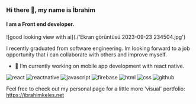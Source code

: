 ### Hi there 👋, my name is İbrahim
#### I am a Front end developer.
<!-- ![I am a Front end developer.](https://t3.ftcdn.net/jpg/03/18/60/62/360_F_318606217_Hk8jo2MVoI33SQOkYrfOF929J7JgIP0P.jpg) -->
![good looking view with ai](./'Ekran görüntüsü 2023-09-23 234504.jpg')

I recently graduated from software engineering. Im looking forward to a job opportunity that i can collaborate with others and improve myself.

<!-- Skills: REACT / REACT NATIVE / JS / HTML / CSS -->

- 🔭 I’m currently working on mobile app development with react native. 

![react](https://camo.githubusercontent.com/268ac512e333b69600eb9773a8f80b7a251f4d6149642a50a551d4798183d621/68747470733a2f2f696d672e736869656c64732e696f2f62616467652f52656163742d3230323332413f7374796c653d666f722d7468652d6261646765266c6f676f3d7265616374266c6f676f436f6c6f723d363144414642)
![reactnative](https://camo.githubusercontent.com/689fc63572343021a81617dc4866ae85106433159b19cd3444e16534ecd2e9e7/68747470733a2f2f696d672e736869656c64732e696f2f62616467652f52656163742532304e61746976652d3230323332413f7374796c653d666f722d7468652d6261646765266c6f676f3d7265616374266c6f676f436f6c6f723d363144414642)
![javascript](https://camo.githubusercontent.com/9d07c04bdd98c662d5df9d4e1cc1de8446ffeaebca330feb161f1fb8e1188204/68747470733a2f2f696d672e736869656c64732e696f2f62616467652f4a6176615363726970742d4637444631453f7374796c653d666f722d7468652d6261646765266c6f676f3d6a617661736372697074266c6f676f436f6c6f723d626c61636b)
![firebase](https://camo.githubusercontent.com/b7e7c7218cc77dda60dd84552ffe0f10ce4f035dd7e67e888df2e8d906e478cb/68747470733a2f2f696d672e736869656c64732e696f2f62616467652f46697265626173652d4646434132383f7374796c653d666f722d7468652d6261646765266c6f676f3d6669726562617365266c6f676f436f6c6f723d7768697465266c6162656c436f6c6f723d313031303130)
![html](https://camo.githubusercontent.com/d63d473e728e20a286d22bb2226a7bf45a2b9ac6c72c59c0e61e9730bfe4168c/68747470733a2f2f696d672e736869656c64732e696f2f62616467652f48544d4c352d4533344632363f7374796c653d666f722d7468652d6261646765266c6f676f3d68746d6c35266c6f676f436f6c6f723d7768697465)
![css](https://camo.githubusercontent.com/3a0f693cfa032ea4404e8e02d485599bd0d192282b921026e89d271aaa3d7565/68747470733a2f2f696d672e736869656c64732e696f2f62616467652f435353332d3135373242363f7374796c653d666f722d7468652d6261646765266c6f676f3d63737333266c6f676f436f6c6f723d7768697465)
![github](https://camo.githubusercontent.com/fbc3df79ffe1a99e482b154b29262ecbb10d6ee4ed22faa82683aa653d72c4e1/68747470733a2f2f696d672e736869656c64732e696f2f62616467652f4769744875622d3130303030303f7374796c653d666f722d7468652d6261646765266c6f676f3d676974687562266c6f676f436f6c6f723d7768697465)

Feel free to check out my personal page for a little more 'visual' portfolio: https://ibrahimkeles.net
